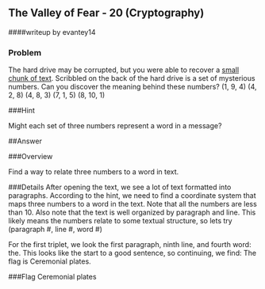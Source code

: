 ## The Valley of Fear - 20 (Cryptography) ##
####writeup by evantey14

### Problem
The hard drive may be corrupted, but you were able to recover a [small chunk of text](https://picoctf.com/problem-static/crypto/the-valley-of-fear/book.txt). Scribbled on the back of the hard drive is a set of mysterious numbers. Can you discover the meaning behind these numbers? (1, 9, 4) (4, 2, 8) (4, 8, 3) (7, 1, 5) (8, 10, 1)

###Hint

Might each set of three numbers represent a word in a message?

##Answer

###Overview

Find a way to relate three numbers to a word in text.

###Details
After opening the text, we see a lot of text formatted into paragraphs. According to the hint, we need to find a coordinate system that maps three numbers to a word in the text. Note that all the numbers are less than 10. Also note that the text is well organized by paragraph and line. This likely means the numbers relate to some textual structure, so lets try (paragraph #, line #, word #)

For the first triplet, we look the first paragraph, ninth line, and fourth word: the. This looks like the start to a good sentence, so continuing, we find: The flag is Ceremonial plates.

###Flag
Ceremonial plates
